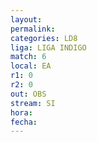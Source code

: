 ```yaml
---
layout: 
permalink: 
categories: LD8
liga: LIGA INDIGO
match: 6
local: EA
r1: 0
r2: 0
out: OBS
stream: SI
hora: 
fecha:
---
```

